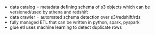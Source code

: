 - data catalog = metadata defining schema of s3 objects which can be versioned/used by athena and redshift
- data crawler = automated schema detection over s3/redshift/rds
- fully managed ETL that can be written in python, spark, pyspark
- glue etl uses machine learning to detect duplicate rows
